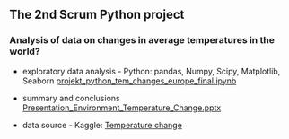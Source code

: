 ## The 2nd Scrum Python project  

###   Analysis of data on changes in average temperatures in the world?

- exploratory data analysis - Python: pandas, Numpy, Scipy, Matplotlib, Seaborn
[projekt_python_tem_changes_europe_final.ipynb](https://github.com/annawojtczak777/bootcamp_projects_repo/blob/main/projek_2_python/projekt_python_tem_changes_europe_final.ipynb)

- summary and conclusions 
[Presentation_Environment_Temperature_Change.pptx](https://github.com/annawojtczak777/bootcamp_projects_repo/blob/main/projek_2_python/Presentation_Environment_Temperature_Change.pptx)

- data source - Kaggle:  [Temperature change](https://www.kaggle.com/datasets/sevgisarac/temperature-change)